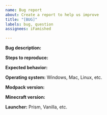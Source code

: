 ```yaml
---
name: Bug report
about: Create a report to help us improve
title: "[BUG]"
labels: bug, question
assignees: iFamished

---
```


**Bug description:**


**Steps to reproduce:**


**Expected behavior:**


**Operating system:**
Windows, Mac, Linux, etc.

**Modpack version:**


**Minecraft version:**


**Launcher:**
Prism, Vanilla, etc.